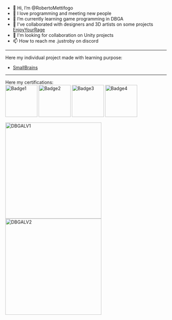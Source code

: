 - 👋 Hi, I’m @RobertoMettifogo
- 👀 I love programming and meeting new people
- 🌱 I’m currently learning game programming in DBGA
- 💼 I've collaborated with designers and 3D artists on some projects  
 [EnjoyYourRage](https://dearcowstudios.itch.io/enjoyyourrage)
- 💞️ I'm looking for collaboration on Unity projects
- 📫 How to reach me .justroby on discord  
----
Here my individual project made with learning purpose:  
- [SmallBrains](https://play.unity.com/mg/other/smallbrains-beta](https://play.unity.com/en/games/c0b89283-5d90-4958-a1bf-206967f323da/smallbrainsbeta))
----
Here my certifications:  
<img src="https://connect-prd-cdn.unity.com/20201028/learn/images/c01fcc3c-687d-4752-96dc-35e739715c3d_02_Real_Time_Creation_Essentials_Mission.png.1800x0x1.webp" alt="Badge1" width="100">
<img src="https://connect-prd-cdn.unity.com/20201113/learn/images/bac9b7bd-4670-4b31-b635-789fb80435cf_01_Real_Time_Essentials_Mission.png.1800x0x1.webp" alt="Badge2" width="100">
<img src="https://images.credly.com/images/2ebece18-451f-4f69-868a-9b5edac57567/image.png" alt="Badge3" width="100">
<img src="https://connect-prd-cdn.unity.com/20201006/learn/images/c0738a29-fb1a-4bc1-8cb1-95d47762a2cc_03_Unity_Engine_Essentialls_Mission.png.1800x0x1.webp" alt="Badge4" width="100">
  
 <img src="https://i.ibb.co/Ng0X8bG/Roberto-Mettifogo.jpg" alt="DBGALV1" width="300">
 <img src="https://ibb.co/m5QXVrj" alt="DBGALV2" width="300">

<!---
RobertoMettifogo/RobertoMettifogo is a ✨ special ✨ repository because its `README.md` (this file) appears on your GitHub profile.
You can click the Preview link to take a look at your changes.
--->
